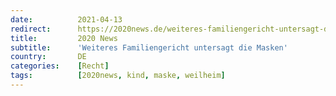 ```yaml
---
date:          2021-04-13
redirect:      https://2020news.de/weiteres-familiengericht-untersagt-die-masken/
title:         2020 News
subtitle:      'Weiteres Familiengericht untersagt die Masken'
country:       DE
categories:    [Recht]
tags:          [2020news, kind, maske, weilheim]
---
```

